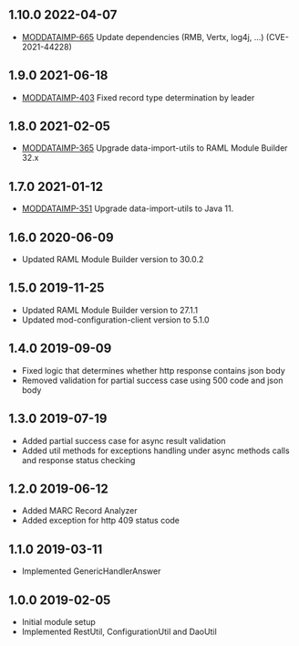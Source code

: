## 1.10.0 2022-04-07
* [MODDATAIMP-665](https://issues.folio.org/browse/MODDATAIMP-665) Update dependencies (RMB, Vertx, log4j, ...) (CVE-2021-44228)

## 1.9.0 2021-06-18
* [MODDATAIMP-403](https://issues.folio.org/browse/MODDATAIMP-403) Fixed record type determination by leader

## 1.8.0 2021-02-05
* [MODDATAIMP-365](https://issues.folio.org/browse/MODDATAIMP-365) Upgrade data-import-utils to RAML Module Builder 32.x

## 1.7.0 2021-01-12
* [MODDATAIMP-351](https://issues.folio.org/browse/MODDATAIMP-351) Upgrade data-import-utils to Java 11.

## 1.6.0 2020-06-09
* Updated RAML Module Builder version to 30.0.2

## 1.5.0 2019-11-25
* Updated RAML Module Builder version to 27.1.1
* Updated mod-configuration-client version to 5.1.0

## 1.4.0 2019-09-09
* Fixed logic that determines whether http response contains json body
* Removed validation for partial success case using 500 code and json body

## 1.3.0 2019-07-19
* Added partial success case for async result validation
* Added util methods for exceptions handling under async methods calls and response status checking

## 1.2.0 2019-06-12
* Added MARC Record Analyzer
* Added exception for http 409 status code

## 1.1.0 2019-03-11
 * Implemented GenericHandlerAnswer

## 1.0.0 2019-02-05
 * Initial module setup
 * Implemented RestUtil, ConfigurationUtil and DaoUtil
